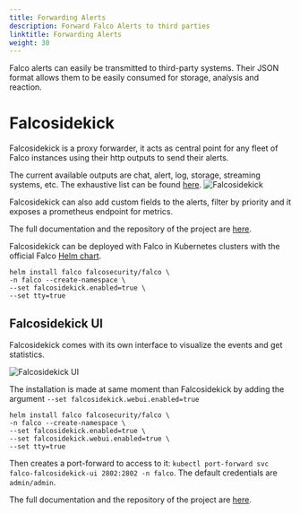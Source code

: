 ```yaml
---
title: Forwarding Alerts
description: Forward Falco Alerts to third parties
linktitle: Forwarding Alerts
weight: 30
---
```


Falco alerts can easily be transmitted to third-party systems. Their JSON format allows them to be easily consumed for storage, analysis and reaction. 

# Falcosidekick

Falcosidekick is a proxy forwarder, it acts as central point for any fleet of Falco instances using their http outputs to send their alerts.

The current available outputs are chat, alert, log, storage, streaming systems, etc. The exhaustive list can be found [here](https://github.com/falcosecurity/falcosidekick/tree/master#outputs).
![Falcosidekick](/docs/images/falcosidekick_forwarding.png)

Falcosidekick can also add custom fields to the alerts, filter by priority and it exposes a prometheus endpoint for metrics.

The full documentation and the repository of the project are [here](https://github.com/falcosecurity/falcosidekick).

Falcosidekick can be deployed with Falco in Kubernetes clusters with the official Falco [Helm chart](https://github.com/falcosecurity/charts).

```shell
helm install falco falcosecurity/falco \
-n falco --create-namespace \
--set falcosidekick.enabled=true \
--set tty=true 
```

## Falcosidekick UI

Falcosidekick comes with its own interface to visualize the events and get statistics.

![Falcosidekick UI](/docs/images/falcosidekick_forwarding_ui_1.png)

The installation is made at same moment than Falcosidekick by adding the argument `--set falcosidekick.webui.enabled=true`

```shell
helm install falco falcosecurity/falco \
-n falco --create-namespace \
--set falcosidekick.enabled=true \
--set falcosidekick.webui.enabled=true \
--set tty=true 
```

Then creates a port-forward to access to it: `kubectl port-forward svc falco-falcosidekick-ui 2802:2802 -n falco`. The default credentials are `admin/admin`.

The full documentation and the repository of the project are [here](https://github.com/falcosecurity/falcosidekick-ui).
